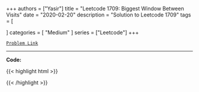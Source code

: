 
+++
authors = ["Yasir"]
title = "Leetcode 1709: Biggest Window Between Visits"
date = "2020-02-20"
description = "Solution to Leetcode 1709"
tags = [
    
]
categories = [
    "Medium"
]
series = ["Leetcode"]
+++



[`Problem Link`](https://leetcode.com/problems/biggest-window-between-visits/description/)

---

**Code:**

{{< highlight html >}}

{{< /highlight >}}


